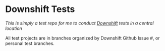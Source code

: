 # Downshift Tests

*This is simply a test repo for me to conduct [Downshift](https://github.com/paypal/downshift) tests in a central location*

All test projects are in branches organized by Downshift Github Issue #, or personal test branches.